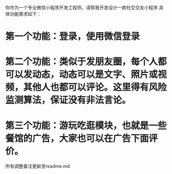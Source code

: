 你作为一个专业微信小程序开发工程师，请帮我开发设计一款社交交友小程序
具体功能需求如下：
# 第一个功能：登录，使用微信登录
# 第二个功能：类似于发朋友圈，每个人都可以发动态，动态可以是文字、照片或视频，其他人也都可以评论。这里得有风险监测算法，保证没有非法言论。
# 第三个功能：游玩吃逛模块，也就是一些餐馆的广告，大家也可以在广告下面评价。
所有调整备注更新至readme.md